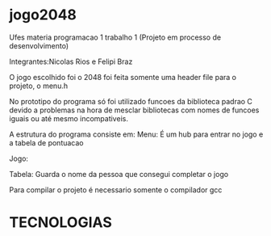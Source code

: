 # jogo2048
Ufes materia programacao 1 trabalho 1 (Projeto em processo de desenvolvimento)

Integrantes:Nicolas Rios e Felipi Braz


O jogo escolhido foi o 2048
foi feita somente uma header file para o projeto, o menu.h

No prototipo do programa só foi utilizado funcoes da biblioteca padrao C devido a problemas na hora de mesclar bibliotecas com nomes de funcoes iguais ou até
mesmo incompativeis.

A estrutura do programa consiste em:
  Menu: É um hub para entrar no jogo e a tabela de pontuacao
  
  Jogo: 
  
  Tabela: Guarda o nome da pessoa que consegui completar o jogo
  
  Para compilar o projeto é necessario somente o compilador gcc 
# TECNOLOGIAS
